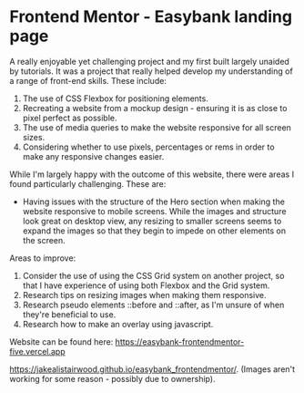 # Frontend Mentor - Easybank landing page
A really enjoyable yet challenging project and my first built largely unaided by tutorials. It was a project that really helped develop my understanding of a range of front-end skills. These include: 

1. The use of CSS Flexbox for positioning elements. 
2. Recreating a website from a mockup design - ensuring it is as close to pixel perfect as possible. 
3. The use of media queries to make the website responsive for all screen sizes. 
4. Considering whether to use pixels, percentages or rems in order to make any responsive changes easier. 

While I'm largely happy with the outcome of this website, there were areas I found particularly challenging. These are: 

- Having issues with the structure of the Hero section when making the website responsive to mobile screens. While the images and structure look great on desktop view, any resizing to smaller screens seems to expand the images so that they begin to impede on other elements on the screen. 

Areas to improve: 

1. Consider the use of using the CSS Grid system on another project, so that I have experience of using both Flexbox and the Grid system.
2. Research tips on resizing images when making them responsive. 
3. Research pseudo elements ::before and ::after, as I'm unsure of when they're beneficial to use.
4. Research how to make an overlay using javascript. 

Website can be found here:
https://easybank-frontendmentor-five.vercel.app 

https://jakealistairwood.github.io/easybank_frontendmentor/. (Images aren't working for some reason - possibly due to ownership).
